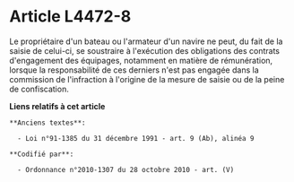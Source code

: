 # Article L4472-8

Le propriétaire d'un bateau ou l'armateur d'un navire ne peut, du fait de la saisie de celui-ci, se soustraire à l'exécution
des obligations des contrats d'engagement des équipages, notamment en matière de rémunération, lorsque la responsabilité de
ces derniers n'est pas engagée dans la commission de l'infraction à l'origine de la mesure de saisie ou de la peine de
confiscation.

**Liens relatifs à cet article**

	**Anciens textes**:

	  - Loi n°91-1385 du 31 décembre 1991 - art. 9 (Ab), alinéa 9

	**Codifié par**:

	  - Ordonnance n°2010-1307 du 28 octobre 2010 - art. (V)
